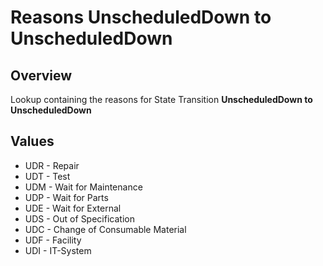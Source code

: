 # Reasons UnscheduledDown to UnscheduledDown

## Overview

Lookup containing the reasons for State Transition **UnscheduledDown to UnscheduledDown**

## Values

* UDR - Repair
* UDT - Test
* UDM - Wait for Maintenance
* UDP - Wait for Parts
* UDE - Wait for External
* UDS - Out of Specification
* UDC - Change of Consumable Material
* UDF - Facility
* UDI - IT-System